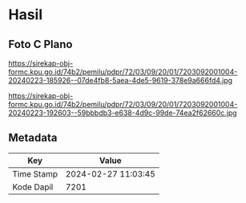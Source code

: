 # Hasil

## Foto C Plano

https://sirekap-obj-formc.kpu.go.id/74b2/pemilu/pdpr/72/03/09/20/01/7203092001004-20240223-185926--07de4fb8-5aea-4de5-9619-378e9a666fd4.jpg

https://sirekap-obj-formc.kpu.go.id/74b2/pemilu/pdpr/72/03/09/20/01/7203092001004-20240223-192603--59bbbdb3-e638-4d9c-99de-74ea2f62660c.jpg


## Metadata

| Key        | Value               |
| ---------- | ------------------- |
| Time Stamp | 2024-02-27 11:03:45 |
| Kode Dapil | 7201                |




